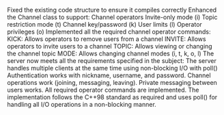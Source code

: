 Fixed the existing code structure to ensure it compiles correctly
Enhanced the Channel class to support:
Channel operators
Invite-only mode (i)
Topic restriction mode (t)
Channel key/password (k)
User limits (l)
Operator privileges (o)
Implemented all the required channel operator commands:
KICK: Allows operators to remove users from a channel
INVITE: Allows operators to invite users to a channel
TOPIC: Allows viewing or changing the channel topic
MODE: Allows changing channel modes (i, t, k, o, l)
The server now meets all the requirements specified in the subject:
The server handles multiple clients at the same time using non-blocking I/O with poll()
Authentication works with nickname, username, and password.
Channel operations work (joining, messaging, leaving).
Private messaging between users works.
All required operator commands are implemented.
The implementation follows the C++98 standard as required and uses poll() for handling all I/O operations in a non-blocking manner.